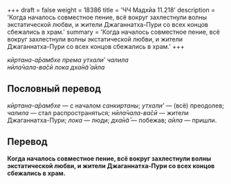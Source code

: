 +++
draft = false
weight = 18386
title = 'ЧЧ Мадхйа 11.218'
description = 'Когда началось совместное пение, всё вокруг захлестнули волны экстатической любви, и жители Джаганнатха-Пури со всех концов сбежались в храм.'
summary = 'Когда началось совместное пение, всё вокруг захлестнули волны экстатической любви, и жители Джаганнатха-Пури со всех концов сбежались в храм.'
+++

_кӣртана-а̄рамбхе према утхали’ чалила  
нӣла̄чала-ва̄сӣ лока дха̄н̃а̄ а̄ила_

## Пословный перевод

_кӣртана_\-_а̄рамбхе_ — с началом _санкиртаны_; _утхали’_ — (всё) преодолев; _чалила_ — стал распространяться; _нӣла̄чала_\-_ва̄сӣ_ — жители Джаганнатха-Пури; _лока_ — люди; _дха̄н̃а̄_ — побежав; _а̄ила_ — пришли.

## Перевод

**Когда началось совместное пение, всё вокруг захлестнули волны экстатической любви, и жители Джаганнатха-Пури со всех концов сбежались в храм.**
